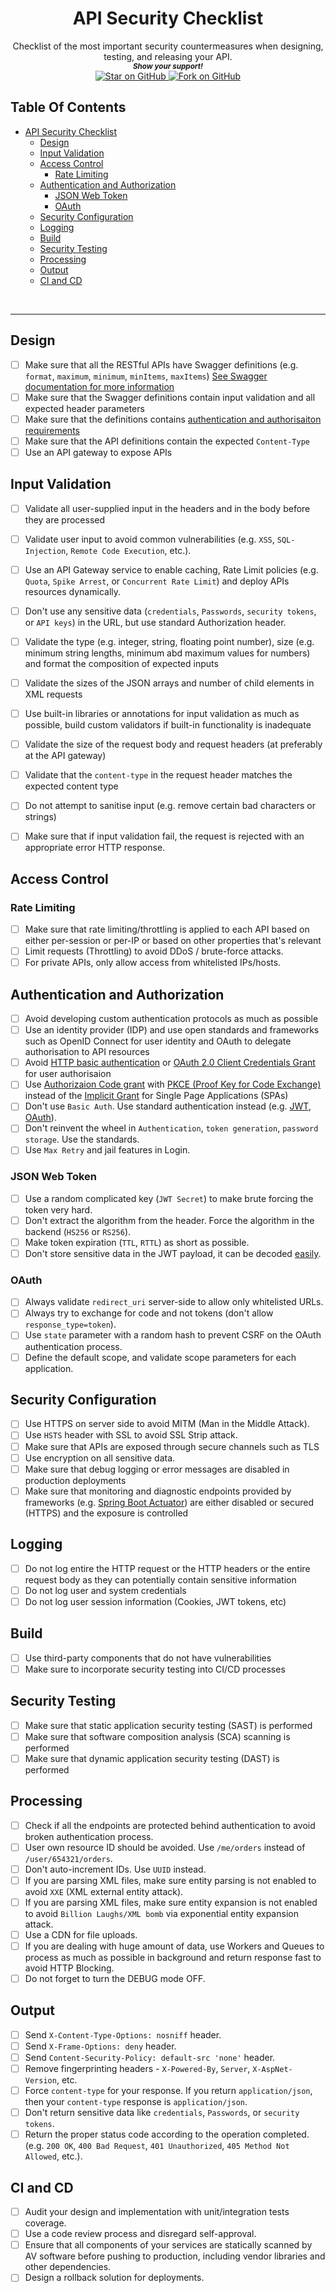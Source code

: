 

<p align="center">
  <h1 align="center"> API Security Checklist</h1>
   </p>  
   
   <p align="center">
   Checklist of the most important security countermeasures when designing, testing, and releasing your API.

  
  <br>
  <small> <b><i>Show your support!</i> </b></small>
  <br>
   <a href="https://github.com/MarketingPipeline/API-Security-Checklist">
    <img title="Star on GitHub" src="https://img.shields.io/github/stars/MarketingPipeline/API-Security-Checklist.svg?style=social&label=Star">
  </a>
  <a href="https://github.com/MarketingPipeline/API-Security-Checklist/fork">
    <img title="Fork on GitHub" src="https://img.shields.io/github/forks/MarketingPipeline/API-Security-Checklist.svg?style=social&label=Fork">
  </a>
   </p>  



## Table Of Contents
- [API Security Checklist](#api-security-checklist)
  * [Design](#design)
  * [Input Validation](#input-validation)
  * [Access Control](#access-control)
    + [Rate Limiting](#rate-limiting)
  * [Authentication and Authorization](#authentication-and-authorization)
    + [JSON Web Token](#json-web-token)
    + [OAuth](#oauth)
  * [Security Configuration](#security-configuration)
  * [Logging](#logging)
  * [Build](#build)
  * [Security Testing](#security-testing)
  * [Processing](#processing)
  * [Output](#output)
  * [CI and CD](#ci-and-cd)

<br>






---
## Design

- [ ] Make sure that all the RESTful APIs have Swagger definitions (e.g. `format`, `maximum`, `minimum`, `minItems`, `maxItems`) [See Swagger documentation for more information](https://swagger.io/docs/specification/describing-parameters/)
- [ ] Make sure that the Swagger definitions contain input validation and all expected header parameters
- [ ] Make sure that the definitions contains [authentication and authorisaiton requirements](https://swagger.io/docs/specification/authentication/)
- [ ] Make sure that the API definitions contain the expected `Content-Type`
- [ ] Use an API gateway to expose APIs 

## Input Validation

- [ ] Validate all user-supplied input in the headers and in the body before they are processed
- [ ] Validate user input to avoid common vulnerabilities (e.g. `XSS`, `SQL-Injection`, `Remote Code Execution`, etc.).
- [ ] Use an API Gateway service to enable caching, Rate Limit policies (e.g. `Quota`, `Spike Arrest`, or `Concurrent Rate Limit`) and deploy APIs resources dynamically.
- [ ] Don't use any sensitive data (`credentials`, `Passwords`, `security tokens`, or `API keys`) in the URL, but use standard Authorization header.
- [ ] Validate the type (e.g. integer, string, floating point number), size (e.g. minimum string lengths, minimum abd maximum values for numbers) and format the composition of expected inputs
- [ ] Validate the sizes of the JSON arrays and number of child elements in XML requests
- [ ] Use built-in libraries or annotations for input validation as much as possible, build custom validators if built-in functionality is inadequate 
- [ ] Validate the size of the request body and request headers (at preferably at the API gateway)
- [ ] Validate that the `content-type` in the request header matches the expected content type
- [ ] Do not attempt to sanitise input (e.g. remove certain bad characters or strings) 
- [ ] Make sure that if input validation fail, the request is rejected with an appropriate error HTTP response.


## Access Control

### Rate Limiting
- [ ] Make sure that rate limiting/throttling is applied to each API based on either per-session or per-IP or based on other properties that's relevant
- [ ] Limit requests (Throttling) to avoid DDoS / brute-force attacks.
- [ ] For private APIs, only allow access from whitelisted IPs/hosts.

## Authentication and Authorization
- [ ] Avoid developing custom authentication protocols as much as possible
- [ ] Use an identity provider (IDP) and use open standards and frameworks such as OpenID Connect for user identity and OAuth to delegate authorisation to API resources
- [ ] Avoid [HTTP basic authentication](https://tools.ietf.org/html/rfc7617) or [OAuth 2.0 Client Credentials Grant](https://oauth.net/2/grant-types/client-credentials/) for user authorisaion
- [ ] Use [Authorizaion Code grant](https://oauth.net/2/grant-types/authorization-code/) with [PKCE (Proof Key for Code Exchange)](https://oauth.net/2/pkce/) instead of the [Implicit Grant](https://oauth.net/2/grant-types/implicit/) for Single Page Applications (SPAs) 
- [ ] Don't use `Basic Auth`. Use standard authentication instead (e.g. [JWT](https://jwt.io/), [OAuth](https://oauth.net/)).
- [ ] Don't reinvent the wheel in `Authentication`, `token generation`, `password storage`. Use the standards.
- [ ] Use `Max Retry` and jail features in Login.

### JSON Web Token
- [ ] Use a random complicated key (`JWT Secret`) to make brute forcing the token very hard.
- [ ] Don't extract the algorithm from the header. Force the algorithm in the backend (`HS256` or `RS256`).
- [ ] Make token expiration (`TTL`, `RTTL`) as short as possible.
- [ ] Don't store sensitive data in the JWT payload, it can be decoded [easily](https://jwt.io/#debugger-io).

### OAuth
- [ ] Always validate `redirect_uri` server-side to allow only whitelisted URLs.
- [ ] Always try to exchange for code and not tokens (don't allow `response_type=token`).
- [ ] Use `state` parameter with a random hash to prevent CSRF on the OAuth authentication process.
- [ ] Define the default scope, and validate scope parameters for each application.

## Security Configuration
- [ ] Use HTTPS on server side to avoid MITM (Man in the Middle Attack).
- [ ] Use `HSTS` header with SSL to avoid SSL Strip attack.
- [ ] Make sure that APIs are exposed through secure channels such as TLS
- [ ] Use encryption on all sensitive data.
- [ ] Make sure that debug logging or error messages are disabled in production deployments
- [ ] Make sure that monitoring and diagnostic endpoints provided by frameworks (e.g. [Spring Boot Actuator](https://docs.spring.io/spring-boot/docs/current/reference/html/production-ready-features.html#production-ready-endpoints)) are either disabled or secured (HTTPS) and the exposure is controlled

## Logging 
- [ ] Do not log entire the HTTP request or the HTTP headers or the entire request body as they can potentially contain sensitive information
- [ ] Do not log user and system credentials 
- [ ] Do not log user session information (Cookies, JWT tokens, etc)

## Build
- [ ] Use third-party components that do not have vulnerabilities
- [ ] Make sure to incorporate security testing into CI/CD processes

## Security Testing
- [ ] Make sure that static application security testing (SAST) is performed
- [ ] Make sure that software composition analysis (SCA) scanning is performed 
- [ ] Make sure that dynamic application security testing (DAST) is performed

## Processing
- [ ] Check if all the endpoints are protected behind authentication to avoid broken authentication process.
- [ ] User own resource ID should be avoided. Use `/me/orders` instead of `/user/654321/orders`.
- [ ] Don't auto-increment IDs. Use `UUID` instead.
- [ ] If you are parsing XML files, make sure entity parsing is not enabled to avoid `XXE` (XML external entity attack).
- [ ] If you are parsing XML files, make sure entity expansion is not enabled to avoid `Billion Laughs/XML bomb` via exponential entity expansion attack.
- [ ] Use a CDN for file uploads.
- [ ] If you are dealing with huge amount of data, use Workers and Queues to process as much as possible in background and return response fast to avoid HTTP Blocking.
- [ ] Do not forget to turn the DEBUG mode OFF.

## Output
- [ ] Send `X-Content-Type-Options: nosniff` header.
- [ ] Send `X-Frame-Options: deny` header.
- [ ] Send `Content-Security-Policy: default-src 'none'` header.
- [ ] Remove fingerprinting headers - `X-Powered-By`, `Server`, `X-AspNet-Version`, etc.
- [ ] Force `content-type` for your response. If you return `application/json`, then your `content-type` response is `application/json`.
- [ ] Don't return sensitive data like `credentials`, `Passwords`, or `security tokens`.
- [ ] Return the proper status code according to the operation completed. (e.g. `200 OK`, `400 Bad Request`, `401 Unauthorized`, `405 Method Not Allowed`, etc.).

## CI and CD
- [ ] Audit your design and implementation with unit/integration tests coverage.
- [ ] Use a code review process and disregard self-approval.
- [ ] Ensure that all components of your services are statically scanned by AV software before pushing to production, including vendor libraries and other dependencies.
- [ ] Design a rollback solution for deployments.
